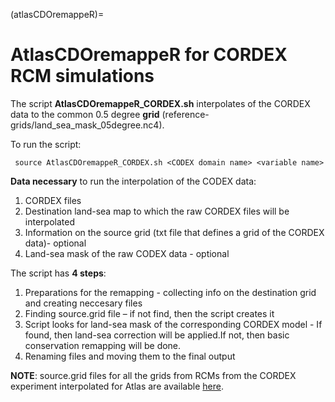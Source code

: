 (atlasCDOremappeR)=
# AtlasCDOremappeR for CORDEX RCM simulations

The script **AtlasCDOremappeR_CORDEX.sh** interpolates of the CORDEX data to the common 0.5 degree **grid** (reference-grids/land_sea_mask_05degree.nc4). 

To run the script:
 	
     source AtlasCDOremappeR_CORDEX.sh <CODEX domain name> <variable name>

**Data necessary** to run the interpolation of the CODEX data:
1. CORDEX files
2. Destination land-sea map to which the raw CORDEX files will be interpolated
3. Information on the source grid (txt file that defines a grid of the CORDEX data)- optional
4. Land-sea mask of the raw CODEX data - optional

The script has **4 steps**:
1. Preparations for the remapping - collecting info on the destination grid and creating neccesary files
2. Finding source.grid file – if not find, then the script creates it
3. Script looks for land-sea mask of the corresponding CORDEX model - If found, then land-sea correction will be applied.If not, then basic conservation remapping will be done.
4. Renaming files and moving them to the final output

**NOTE**: source.grid files for all the grids from RCMs from the CORDEX experiment interpolated for Atlas are available [here](https://sandbox.zenodo.org/record/870510).

